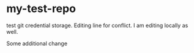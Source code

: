 # my-test-repo

test git credential storage. Editing line for conflict. I am editing locally as well.

Some additional change

